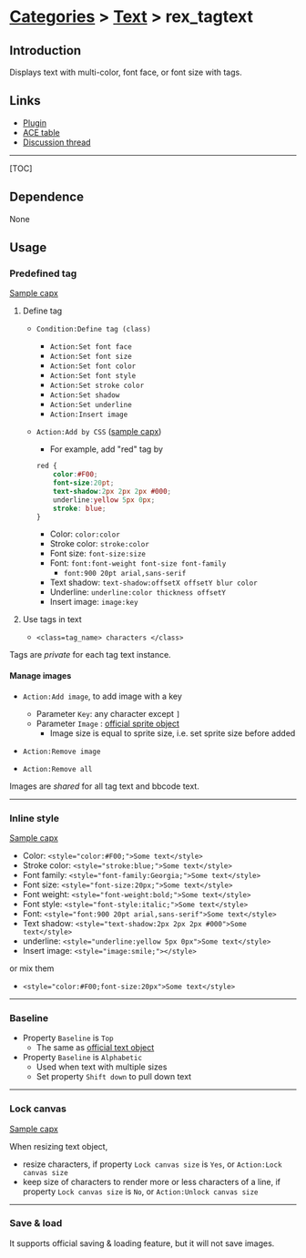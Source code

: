 # [Categories](categories.index.html) > [Text](text.index.html) > rex_tagtext

## Introduction

Displays text with multi-color, font face, or font size with tags.

## Links

- [Plugin](https://dl.dropboxusercontent.com/u/5779181/C2Repo/Zip/plugins/rex_TagText.7z)
- [ACE table](https://rexrainbow.github.io/C2RexDoc/c2rexpluginsACE/plugin_rex_tagtext.html)
- [Discussion thread](https://www.scirra.com/forum/plugin-tag-text_t92363)

----

[TOC]

## Dependence

None

## Usage

### Predefined tag

[Sample capx](https://onedrive.live.com/redir?resid=7497FD5EC94476E!431&authkey=!AB6u_vnpZZk1Vo8&ithint=file%2c.capx)

1. Define tag

   - `Condition:Define tag (class)`

     - `Action:Set font face`
     - `Action:Set font size`
     - `Action:Set font color`
     - `Action:Set font style`
     - `Action:Set stroke color`
     - `Action:Set shadow`
     - `Action:Set underline`
     - `Action:Insert image`

   - `Action:Add by CSS`  ([sample capx](https://onedrive.live.com/redir?resid=7497FD5EC94476E!2143&authkey=!AHOZDrQ8WROWrfQ&ithint=file%2ccapx))

     - For example, add "red" tag by

     ```CSS
     red {
         color:#F00;
         font-size:20pt;
         text-shadow:2px 2px 2px #000;
         underline:yellow 5px 0px;
         stroke: blue;
     }
     ```

     - Color: `color:color`
     - Stroke color: `stroke:color`
     - Font size: `font-size:size`
     - Font: `font:font-weight font-size font-family`
       - `font:900 20pt arial,sans-serif`
     - Text shadow: `text-shadow:offsetX offsetY blur color`
     - Underline: `underline:color thickness offsetY`
     - Insert image: `image:key`

2. Use tags in text

   - `<class=tag_name> characters </class>`

Tags are *private* for each tag text instance.

#### Manage images

- `Action:Add image`, to add image with a key
  - Parameter `Key`: any character except `]`
  - Parameter `Image` : [official sprite object](https://www.scirra.com/manual/115/sprite)
    - Image size is equal to sprite size, i.e. set sprite size before added


- `Action:Remove image`
- `Action:Remove all`

Images are *shared* for all tag text and bbcode text.

----

### Inline style

[Sample capx](https://onedrive.live.com/redir?resid=7497FD5EC94476E!432&authkey=!AKGgARJjJ8IFd68&ithint=file%2c.capx)

- Color: `<style="color:#F00;">Some text</style>`
- Stroke color: `<style="stroke:blue;">Some text</style>`
- Font family: `<style="font-family:Georgia;">Some text</style>`
- Font size: `<style="font-size:20px;">Some text</style>`
- Font weight: `<style="font-weight:bold;">Some text</style>`
- Font style: `<style="font-style:italic;">Some text</style>`
- Font: `<style="font:900 20pt arial,sans-serif">Some text</style>`
- Text shadow: `<style="text-shadow:2px 2px 2px #000">Some text</style>`
- underline: `<style="underline:yellow 5px 0px">Some text</style>`
- Insert image: `<style="image:smile;"></style>`

or mix them

- `<style="color:#F00;font-size:20px">Some text</style>`

----

### Baseline

- Property `Baseline` is `Top`
  - The same as [official text object](https://www.scirra.com/manual/116/text)
- Property `Baseline` is `Alphabetic`
  - Used when text with multiple sizes
  - Set property `Shift down` to pull down text

----

### Lock canvas

[Sample capx](https://1drv.ms/u/s!Am5HlOzVf0kHlXWDvVvubsxoUlkc)

When resizing text object,

- resize characters, if property `Lock canvas size` is `Yes`, or `Action:Lock canvas size`
- keep size of characters to render more or less characters of a line, if property `Lock canvas size` is `No`, or `Action:Unlock canvas size`

----

### Save & load

It supports official saving & loading feature, but it will not save images.